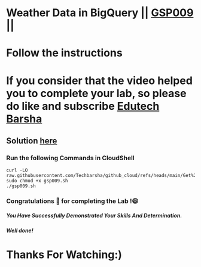 # Weather Data in BigQuery || [GSP009](https://www.cloudskillsboost.google/focuses/609?parent=catalog) ||
# Follow the instructions

# If you consider that the video helped you to complete your lab, so please do like and subscribe [Edutech Barsha](https://www.youtube.com/@edutechbarsha)
## Solution [here](https://youtu.be/B_yaZVAnMSA)

### Run the following Commands in CloudShell

```
curl -LO raw.githubusercontent.com/Techbarsha/github_cloud/refs/heads/main/Get%20Started%20with%20Google%20Workspace%20Tools%3A%20Challenge%20Lab/gsp009.sh
sudo chmod +x gsp009.sh
./gsp009.sh
```
### Congratulations 🎉 for completing the Lab !😄

##### *You Have Successfully Demonstrated Your Skills And Determination.*

#### *Well done!*

# Thanks For Watching:)

